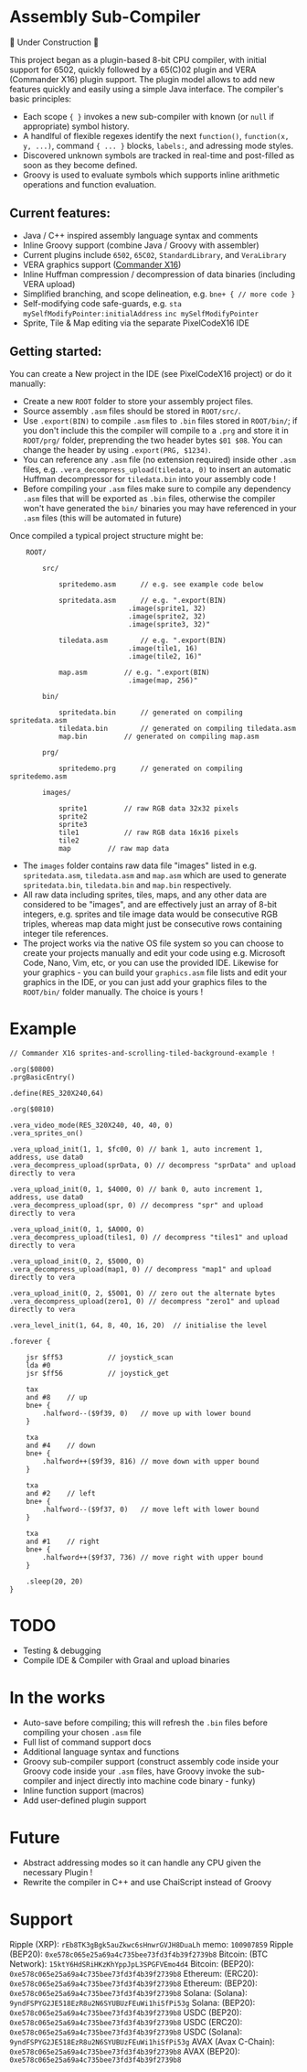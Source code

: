 # Assembly Sub-Compiler

🚧 Under Construction 🚧

This project began as a plugin-based 8-bit CPU compiler, with initial support for 6502, quickly followed by a 65(C)02 plugin and VERA (Commander X16) plugin support. The plugin model allows to add new features quickly and easily using a simple Java interface. The compiler's basic principles:

* Each scope `{ }` invokes a new sub-compiler with known (or `null` if appropriate) symbol history.
* A handlful of flexible regexes identify the next `function()`, `function(x, y, ...)`, command `{ ... }` blocks, `labels:`, and adressing mode styles.
* Discovered unknown symbols are tracked in real-time and post-filled as soon as they become defined.
* Groovy is used to evaluate symbols which supports inline arithmetic operations and function evaluation.

Current features:
---
* Java / C++ inspired assembly language syntax and comments
* Inline Groovy support (combine Java / Groovy with assembler)
* Current plugins include `6502`, `65C02`, `StandardLibrary`, and `VeraLibrary`
* VERA graphics support ([Commander X16](https://www.commanderx16.com/forum/index.php?/home/))
* Inline Huffman compression / decompression of data binaries (including VERA upload)
* Simplified branching, and scope delineation, e.g. `bne+ { // more code }`
* Self-modifying code safe-guards, e.g. `sta mySelfModifyPointer:initialAddress` `inc mySelfModifyPointer`
* Sprite, Tile & Map editing via the separate PixelCodeX16 IDE

Getting started:
---

You can create a New project in the IDE (see PixelCodeX16 project) or do it manually:

* Create a new `ROOT` folder to store your assembly project files.
* Source assembly `.asm` files should be stored in `ROOT/src/`.
* Use `.export(BIN)` to compile `.asm` files to `.bin` files stored in `ROOT/bin/`; if you don't include this the compiler will compile to a `.prg` and store it in `ROOT/prg/` folder, preprending the two header bytes `$01 $08`. You can change the header by using `.export(PRG, $1234)`.
* You can reference any `.asm` file (no extension required) inside other `.asm` files, e.g. `.vera_decompress_upload(tiledata, 0)` to insert an automatic Huffman decompressor for `tiledata.bin` into your assembly code !
* Before compiling your `.asm` files make sure to compile any dependency `.asm` files that will be exported as `.bin` files, otherwise the compiler won't have generated the `bin/` binaries you may have referenced in your `.asm` files (this will be automated in future)

Once compiled a typical project structure might be:

```
	ROOT/
	
		src/
		
			spritedemo.asm		// e.g. see example code below

			spritedata.asm		// e.g. ".export(BIN)
							 .image(sprite1, 32)
							 .image(sprite2, 32)
							 .image(sprite3, 32)"
							 
			tiledata.asm		// e.g. ".export(BIN)
							 .image(tile1, 16)
							 .image(tile2, 16)"
		
			map.asm			// e.g. ".export(BIN)
							 .image(map, 256)"
		
		bin/
		
			spritedata.bin		// generated on compiling spritedata.asm
			tiledata.bin		// generated on compiling tiledata.asm
			map.bin			// generated on compiling map.asm
		
		prg/
		
			spritedemo.prg		// generated on compiling spritedemo.asm
		
		images/
		
			sprite1			// raw RGB data 32x32 pixels
			sprite2
			sprite3
			tile1			// raw RGB data 16x16 pixels
			tile2
			map			// raw map data
```

* The `images` folder contains raw data file "images" listed in e.g. `spritedata.asm`, `tiledata.asm` and `map.asm` which are used to generate `spritedata.bin`, `tiledata.bin` and `map.bin` respectively.
* All raw data including sprites, tiles, maps, and any other data are considered to be "images", and are effectively just an array of 8-bit integers, e.g. sprites and tile image data would be consecutive RGB triples, whereas map data might just be consecutive rows containing integer tile references.
* The project works via the native OS file system so you can choose to create your projects manually and edit your code using e.g. Microsoft Code, Nano, Vim, etc, or you can use the provided IDE. Likewise for your graphics - you can build your `graphics.asm` file lists and edit your graphics in the IDE, or you can just add your graphics files to the `ROOT/bin/` folder manually. The choice is yours !

# Example

```
// Commander X16 sprites-and-scrolling-tiled-background-example !

.org($0800)
.prgBasicEntry()

.define(RES_320X240,64)

.org($0810)

.vera_video_mode(RES_320X240, 40, 40, 0)
.vera_sprites_on()

.vera_upload_init(1, 1, $fc00, 0) // bank 1, auto increment 1, address, use data0
.vera_decompress_upload(sprData, 0) // decompress "sprData" and upload directly to vera

.vera_upload_init(0, 1, $4000, 0) // bank 0, auto increment 1, address, use data0
.vera_decompress_upload(spr, 0) // decompress "spr" and upload directly to vera

.vera_upload_init(0, 1, $A000, 0)
.vera_decompress_upload(tiles1, 0) // decompress "tiles1" and upload directly to vera

.vera_upload_init(0, 2, $5000, 0)
.vera_decompress_upload(map1, 0) // decompress "map1" and upload directly to vera

.vera_upload_init(0, 2, $5001, 0) // zero out the alternate bytes
.vera_decompress_upload(zero1, 0) // decompress "zero1" and upload directly to vera

.vera_level_init(1, 64, 8, 40, 16, 20)	// initialise the level

.forever {

	jsr $ff53 			// joystick_scan
	lda #0
	jsr $ff56 			// joystick_get
	
	tax
	and #8	  // up
	bne+ {
		.halfword--($9f39, 0)	// move up with lower bound
	}

	txa
	and #4	  // down
	bne+ {
		.halfword++($9f39, 816)	// move down with upper bound
	}

	txa
	and #2	  // left
	bne+ {
		.halfword--($9f37, 0)	// move left with lower bound
	}
	
	txa
	and #1	  // right
	bne+ {
		.halfword++($9f37, 736)	// move right with upper bound
	}
	
	.sleep(20, 20)
}
```

# TODO

* Testing & debugging
* Compile IDE & Compiler with Graal and upload binaries

# In the works

* Auto-save before compiling; this will refresh the `.bin` files before compiling your chosen `.asm` file
* Full list of command support docs
* Additional language syntax and functions
* Groovy sub-compiler support (construct assembly code inside your Groovy code inside your `.asm` files, have Groovy invoke the sub-compiler and inject directly into machine code binary - funky)
* Inline function support (macros)
* Add user-defined plugin support

# Future

* Abstract addressing modes so it can handle any CPU given the necessary Plugin !
* Rewrite the compiler in C++ and use ChaiScript instead of Groovy

# Support

Ripple (XRP): `rEb8TK3gBgk5auZkwc6sHnwrGVJH8DuaLh` memo: `100907859`
Ripple (BEP20): `0xe578c065e25a69a4c735bee73fd3f4b39f2739b8`
Bitcoin: (BTC Network): `15ktY6HdSRiHKzKhYppJpL3SPGFVEmo4d4`
Bitcoin: (BEP20): `0xe578c065e25a69a4c735bee73fd3f4b39f2739b8`
Ethereum: (ERC20): `0xe578c065e25a69a4c735bee73fd3f4b39f2739b8`
Ethereum: (BEP20): `0xe578c065e25a69a4c735bee73fd3f4b39f2739b8`
Solana: (Solana): `9yndFSPYG2JE518EzR8u2N6SYUBUzFEuWi1hiSfPi53g`
Solana: (BEP20): `0xe578c065e25a69a4c735bee73fd3f4b39f2739b8`
USDC (BEP20): `0xe578c065e25a69a4c735bee73fd3f4b39f2739b8`
USDC (ERC20): `0xe578c065e25a69a4c735bee73fd3f4b39f2739b8`
USDC (Solana): `9yndFSPYG2JE518EzR8u2N6SYUBUzFEuWi1hiSfPi53g`
AVAX (Avax C-Chain): `0xe578c065e25a69a4c735bee73fd3f4b39f2739b8`
AVAX (BEP20): `0xe578c065e25a69a4c735bee73fd3f4b39f2739b8`
